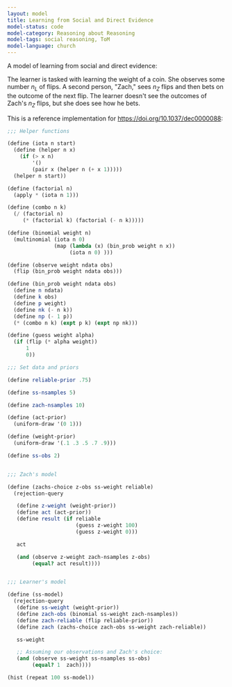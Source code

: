 ```yaml
---
layout: model
title: Learning from Social and Direct Evidence
model-status: code
model-category: Reasoning about Reasoning
model-tags: social reasoning, ToM
model-language: church
---
```


A model of learning from social and direct evidence:

The learner is tasked with learning the weight of a coin. She observes some number *n<sub>L</sub>* of flips. A second person, "Zach," sees *n<sub>Z</sub>* flips and then bets on the outcome of the next flip. The learner doesn't see the outcomes of Zach's *n<sub>Z</sub>* flips, but she does see how he bets.

This is a reference implementation for https://doi.org/10.1037/dec0000088:

```scheme
;;; Helper functions

(define (iota n start)
  (define (helper n x)
    (if (> x n)
        '()
        (pair x (helper n (+ x 1)))))
  (helper n start))

(define (factorial n)
  (apply * (iota n 1)))

(define (combo n k) 
  (/ (factorial n) 
     (* (factorial k) (factorial (- n k)))))

(define (binomial weight n) 
  (multinomial (iota n 0) 
               (map (lambda (x) (bin_prob weight n x))
                    (iota n 0) )))

(define (observe weight ndata obs)
  (flip (bin_prob weight ndata obs)))

(define (bin_prob weight ndata obs)
  (define n ndata)
  (define k obs)
  (define p weight)
  (define nk (- n k))
  (define np (- 1 p))
  (* (combo n k) (expt p k) (expt np nk)))

(define (guess weight alpha) 
  (if (flip (* alpha weight))
      1
      0))

;;; Set data and priors

(define reliable-prior .75)

(define ss-nsamples 5)

(define zach-nsamples 10)

(define (act-prior) 
  (uniform-draw '(0 1)))

(define (weight-prior) 
  (uniform-draw '(.1 .3 .5 .7 .9)))

(define ss-obs 2)


;;; Zach's model

(define (zachs-choice z-obs ss-weight reliable)
  (rejection-query

   (define z-weight (weight-prior))
   (define act (act-prior))
   (define result (if reliable
                      (guess z-weight 100)
                      (guess z-weight 0)))

   act

   (and (observe z-weight zach-nsamples z-obs)
        (equal? act result))))


;;; Learner's model

(define (ss-model)
  (rejection-query
   (define ss-weight (weight-prior))
   (define zach-obs (binomial ss-weight zach-nsamples))
   (define zach-reliable (flip reliable-prior))
   (define zach (zachs-choice zach-obs ss-weight zach-reliable))

   ss-weight

   ;; Assuming our observations and Zach's choice:
   (and (observe ss-weight ss-nsamples ss-obs)
        (equal? 1  zach))))

(hist (repeat 100 ss-model))
```
